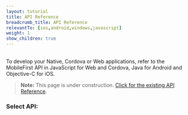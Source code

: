 ```yaml
---
layout: tutorial
title: API Reference
breadcrumb_title: API Reference
relevantTo: [ios,android,windows,javascript]
weight: 1
show_children: true
---
```

<br/>
To develop your Native, Cordova or Web applications, refer to the MobileFirst API in JavaScript for Web and Cordova, Java for Android and Objective-C for iOS.  

> <span class="glyphicon glyphicon glyphicon-fire" aria-hidden="true"></span> **Note:** This page is under construction. [Click for the existing API Reference](https://www.ibm.com/support/knowledgecenter/SSHS8R_8.0.0/com.ibm.worklight.apiref.doc/topics/r_apiref.html).

### Select API:
